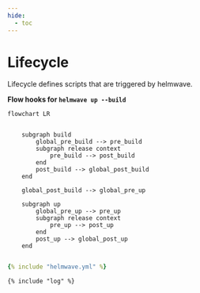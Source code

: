 ```yaml
---
hide:
  - toc
---
```

# Lifecycle

Lifecycle defines scripts that are triggered by helmwave.

**Flow hooks for `helmwave up --build`**

```mermaid
flowchart LR
    
    
    subgraph build
        global_pre_build --> pre_build
        subgraph release context
            pre_build --> post_build 
        end
        post_build --> global_post_build
    end
    
    global_post_build --> global_pre_up
    
    subgraph up
        global_pre_up --> pre_up
        subgraph release context
            pre_up --> post_up
        end
        post_up --> global_post_up
    end
    
```

```yaml title="helmwave.yml"
{% include "helmwave.yml" %}
```

```shell title="$ helmwave build --diff-mode none"
{% include "log" %}
```